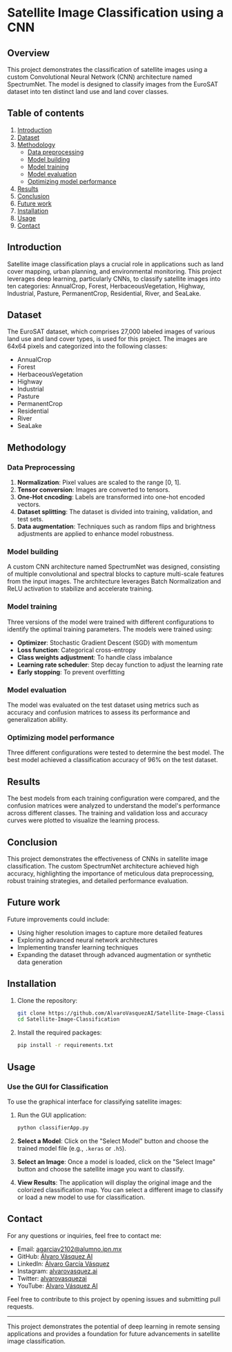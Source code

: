# Satellite Image Classification using a CNN

## Overview

This project demonstrates the classification of satellite images using a custom Convolutional Neural Network (CNN) architecture named SpectrumNet. The model is designed to classify images from the EuroSAT dataset into ten distinct land use and land cover classes.

## Table of contents
1. [Introduction](#introduction)
2. [Dataset](#dataset)
3. [Methodology](#methodology)
   - [Data preprocessing](#data-preprocessing)
   - [Model building](#model-building)
   - [Model training](#model-training)
   - [Model evaluation](#model-evaluation)
   - [Optimizing model performance](#optimizing-model-performance)
4. [Results](#results)
5. [Conclusion](#conclusion)
6. [Future work](#future-work)
7. [Installation](#installation)
8. [Usage](#usage)
9. [Contact](#contact)

## Introduction

Satellite image classification plays a crucial role in applications such as land cover mapping, urban planning, and environmental monitoring. This project leverages deep learning, particularly CNNs, to classify satellite images into ten categories: AnnualCrop, Forest, HerbaceousVegetation, Highway, Industrial, Pasture, PermanentCrop, Residential, River, and SeaLake.

## Dataset

The EuroSAT dataset, which comprises 27,000 labeled images of various land use and land cover types, is used for this project. The images are 64x64 pixels and categorized into the following classes:
- AnnualCrop
- Forest
- HerbaceousVegetation
- Highway
- Industrial
- Pasture
- PermanentCrop
- Residential
- River
- SeaLake

## Methodology

### Data Preprocessing

1. **Normalization**: Pixel values are scaled to the range [0, 1].
2. **Tensor conversion**: Images are converted to tensors.
3. **One-Hot cncoding**: Labels are transformed into one-hot encoded vectors.
4. **Dataset splitting**: The dataset is divided into training, validation, and test sets.
5. **Data augmentation**: Techniques such as random flips and brightness adjustments are applied to enhance model robustness.

### Model building

A custom CNN architecture named SpectrumNet was designed, consisting of multiple convolutional and spectral blocks to capture multi-scale features from the input images. The architecture leverages Batch Normalization and ReLU activation to stabilize and accelerate training.

### Model training

Three versions of the model were trained with different configurations to identify the optimal training parameters. The models were trained using:
- **Optimizer**: Stochastic Gradient Descent (SGD) with momentum
- **Loss function**: Categorical cross-entropy
- **Class weights adjustment**: To handle class imbalance
- **Learning rate scheduler**: Step decay function to adjust the learning rate
- **Early stopping**: To prevent overfitting

### Model evaluation

The model was evaluated on the test dataset using metrics such as accuracy and confusion matrices to assess its performance and generalization ability.

### Optimizing model performance

Three different configurations were tested to determine the best model. The best model achieved a classification accuracy of 96% on the test dataset.

## Results

The best models from each training configuration were compared, and the confusion matrices were analyzed to understand the model's performance across different classes. The training and validation loss and accuracy curves were plotted to visualize the learning process.

## Conclusion

This project demonstrates the effectiveness of CNNs in satellite image classification. The custom SpectrumNet architecture achieved high accuracy, highlighting the importance of meticulous data preprocessing, robust training strategies, and detailed performance evaluation.

## Future work

Future improvements could include:
- Using higher resolution images to capture more detailed features
- Exploring advanced neural network architectures
- Implementing transfer learning techniques
- Expanding the dataset through advanced augmentation or synthetic data generation

## Installation

1. Clone the repository:
    ```bash
    git clone https://github.com/AlvaroVasquezAI/Satellite-Image-Classification.git
    cd Satellite-Image-Classification
    ```

2. Install the required packages:
    ```bash
    pip install -r requirements.txt
    ```

## Usage
### Use the GUI for Classification

To use the graphical interface for classifying satellite images:

1. Run the GUI application:
    ```bash
    python classifierApp.py
    ```

2. **Select a Model**: Click on the "Select Model" button and choose the trained model file (e.g., `.keras` or `.h5`).

3. **Select an Image**: Once a model is loaded, click on the "Select Image" button and choose the satellite image you want to classify.

4. **View Results**: The application will display the original image and the colorized classification map. You can select a different image to classify or load a new model to use for classification.


## Contact

For any questions or inquiries, feel free to contact me:

- Email: [agarciav2102@alumno.ipn.mx](mailto:agarciav2102@alumno.ipn.mx)
- GitHub: [Álvaro Vásquez AI](https://github.com/AlvaroVasquezAI)
- LinkedIn: [Álvaro García Vásquez](https://www.linkedin.com/in/%C3%A1lvaro-garc%C3%ADa-v%C3%A1squez-8a2a001bb/)
- Instagram: [alvarovasquez.ai](https://www.instagram.com/alvarovasquez.ai)
- Twitter: [alvarovasquezai](https://twitter.com/alvarovasquezai)
- YouTube: [Álvaro Vásquez AI](https://www.youtube.com/channel/UCd8GEklq1EbrxGQYK0CXDTA)

Feel free to contribute to this project by opening issues and submitting pull requests.

---

This project demonstrates the potential of deep learning in remote sensing applications and provides a foundation for future advancements in satellite image classification.
